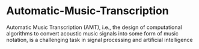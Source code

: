 # Automatic-Music-Transcription
Automatic Music Transcription (AMT), i.e., the design of computational algorithms to convert acoustic music signals into some form of music notation, is a challenging task in signal processing and artificial intelligence
